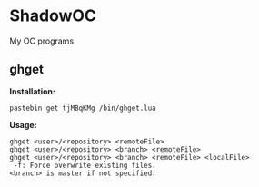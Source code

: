 # ShadowOC
My OC programs

## ghget
**Installation:**
```
pastebin get tjMBqKMg /bin/ghget.lua
```

**Usage:**
```
ghget <user>/<repository> <remoteFile>
ghget <user>/<repository> <branch> <remoteFile>
ghget <user>/<repository> <branch> <remoteFile> <localFile>
 -f: Force overwrite existing files.
<branch> is master if not specified.
```
